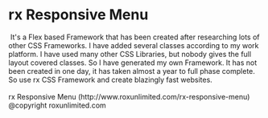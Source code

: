 # rx Responsive Menu

<img src="http://www.roxunlimited.com/download_files/rx-responsive-menu-thumb.jpg" alt="" />
It's a Flex based Framework that has been created after researching lots of other CSS Frameworks. I have added several classes according to my work platform. I have used many other CSS Libraries, but nobody gives the full layout covered classes. So I have generated my own Framework. It has not been created in one day, it has taken almost a year to full phase complete. So use rx CSS Framework and create blazingly fast websites.
<br /><br />
rx Responsive Menu (http://www.roxunlimited.com/rx-responsive-menu)
<br />@copyright roxunlimited.com
